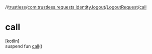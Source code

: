 //[trustless](../../../index.md)/[com.trustless.requests.identity.logout](../index.md)/[LogoutRequest](index.md)/[call](call.md)

# call

[kotlin]\
suspend fun [call](call.md)()
